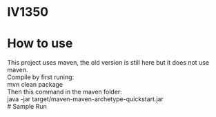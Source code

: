 # IV1350

# How to use
This project uses maven, the old version is still here but it does not use maven. <br> Compile by first runing: <br>mvn clean package<br> Then this command in the maven folder: <br>java -jar target/maven-maven-archetype-quickstart.jar
<br> # Sample Run <br>
